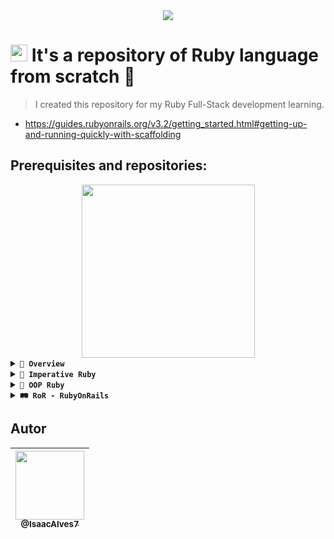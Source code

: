 <div align="center"><a href="https://github.com/IsaacAlves7/ruby-programming/"><img src="https://www.bacancytechnology.com/blog/wp-content/uploads/2017/05/Banner.jpg"></a></div>

# <a href="#"><img src="https://cdn.worldvectorlogo.com/logos/ruby.svg" height="27"></a> It's a repository of Ruby language from scratch 💎

<blockquote>I created this repository for my Ruby Full-Stack development learning.</blockquote>

- https://guides.rubyonrails.org/v3.2/getting_started.html#getting-up-and-running-quickly-with-scaffolding

## Prerequisites and repositories:
<div align="center"><a href="https://github.com/IsaacAlves7/ruby-programming"><img src="https://sd.keepcalms.com/i/keep-calm-and-code-with-ruby-1.png" height="277"></a></div>

<!-- 
[![.RB](https://img.shields.io/badge/-script.rb-fff?style=social&logo=Ruby&logoColor=990000)](#)
[![.RAKE](https://img.shields.io/badge/-script.rake-fff?style=social&logo=Ruby&logoColor=CC342D)](#)
[![Rakefile](https://img.shields.io/badge/-Rakefile-fff?style=social&logo=Ruby&logoColor=F80000)](#)
[![.ERB](https://img.shields.io/badge/-script.erb-fff?style=social&logo=Ruby&logoColor=ED1C24)](#)
[![Rails](https://img.shields.io/badge/-controller-fff?style=social&logo=RubyOnRails&logoColor=CC0000)](#)
[![RubyGems](https://img.shields.io/badge/-Gemfile-fff?style=social&logo=RubyGems&logoColor=E9573F)](#) 
-->

<details><summary><b title="(click to open)"><code>💎 Overview</code></b></summary> 

# 🐒 Paradigmas de desenvolvimento de software

<div align="center"><img src="https://user-images.githubusercontent.com/61624336/112900537-065ce480-90ba-11eb-86f7-f9006445876a.png"></div>

Hoje em dia, o desenvolvimento de sistemas se baseia em vários e diferentes paradigmas, tais como os listados a seguir:

- **Imperativo (Procedural)**: Segue sequências de comandos ordenados segundo uma lógica.
- **Funcional**: Trabalha com a divisão de problemas através de funções, que resolvem separadamente problemas menores e que, ao serem organizados, resolvem o problema como um todo.
- **Lógico**: Voltado ao desenvolvimento de problemas de lógica e usado em sistemas de inteligência computacional.
- **Orientado a Objetos (OO)**: Define um conjunto de classes para dividir o problema e realiza a interação entre as diferentes classes para também resolver o problema como um todo.

# 💎 Linguagem Ruby
<div align="center"><a href="https://www.ruby-lang.org/pt/"><img src="https://cdn.worldvectorlogo.com/logos/ruby.svg" height="177"></a></div><br \>

O **Ruby** foi uma linguagem de programação criada em 1995 por Matz, no Japão. É uma linguagem de programação interpretada e multi-paradigma com foco em simplicidade. Possui uma popularidade em 2001 após o livro "Programming Ruby".

É uma linguagem **dinâmica**, **open source**, com foco na simplicidade e na **produtividade**. Tem uma sintaxe elegante de leitura natural e fácil escrita. Além disso, tudo no Ruby é tratado como **objeto** da mesma forma como é na linguagem JavaScript, diferente da linguagem Java e C# que possui classes, métodos e atributos.

[![.RB](https://img.shields.io/badge/-Hello.rb-fff?style=social&logo=Ruby&logoColor=990000)](#)
~~~ruby
class Hello
  def initialize (nome):
    @nome = nome.capitalize
  end
  
  def falar
    puts "Olá #{@nome}"
  end
 end
 
 # Criar um objeto
 h = Hello.new("mundo")
 
 # saída: "Olá, mundo!"
 g.falar
~~~~

Possui uma **tipagem dinâmica** e **forte**, se assemelhando a linguagem de programação Python.

## Hello, World! - Ruby
[![.RB](https://img.shields.io/badge/-HelloWorld.rb-fff?style=social&logo=Ruby&logoColor=990000)](#)
```ruby
puts "Hello World!" # mais comum
puts ("Hello World!")
p "Hello, World!"
print "Hello, World!"
printf "Hello, World!"
```

----

# 🗃️ Gerenciadores de versões
<div align="center"><a href="https://github.com/IsaacAlves7/ruby-programming"><img src="https://avatars.githubusercontent.com/u/2589612?s=280&v=4" height="177"></a></div><br \>

O **gerenciamento de versão** se refere ao processo de planejamento, desenvolvimento, agendamento, testes, implantação e controle de versões de software. Ele garante que as equipes de versão entreguem com eficiência os aplicativos e os upgrades exigidos pelas empresas e preservem, ao mesmo tempo, a integridade do ambiente de produção existente. Vamos utiliza-lo no ambiente de desenvolvimento para gerenciar as versões do Ruby.

No mundo competitivo, dinâmico e fluído dos negócios e da TI, as versões prematuras são a última coisa de que você precisa. A empresa moderna é um ambiente verdadeiramente dinâmico, e nem todas essas alterações ocorrem no mesmo ritmo. As organizações de TI precisam de um jeito para orquestrar essa grande quantidade de alterações. É aí que as soluções **Release Control** e **Deployment Automation** entram em cena. Elas ajudam a facilitar a transição para a entrega contínua, e trabalham com a transformação digital, uma versão de cada vez. Essa é a nova normalidade da TI.

Existe alguns tipos de gerenciadores de versão indicados:

- **RVM** (Mais popular)
- rbenv
- [asdf](https://asdf-vm.com/) (Mais recomendável)

Vou usar o **asdf**, você pode usar ele nos sistemas operacionais Linux ou no macOS, além dos interpretadores de comando UNIX, como Bash, ZSH ou Fish.

### Comandos utilizados para iniciar o asdf:
```
asdf version
asdf plugin-add ruby
asdf install ruby 2.7.1
ruby -v
asdf list ruby
asdf local ruby 2.7.1
asdf list nodejs
```

# 📦 `gem` - RubyGems
<div align="center"><a href="https://rubygems.org/"><img src="https://cdn.worldvectorlogo.com/logos/rubygems.svg" height="177"></a></div><br \>

São bibliotecas de código escritas em Ruby compartilhadas entre a comunidade, então basicamente o `gem` é um gerenciador de pacotes (package manager) imbutido na linguagem Ruby. Você consegue fazer o download de uma biblioteca Ruby fazendo: `gem install nomeDaBiblioteca`, um exemplo de gem é o próprio **Rails**. Existe um site em que você pode encontrar essas gems: https://rubygems.org/?locale=pt-BR

### Comando para listar gems
```sh
gem list
```

# 💎 `irb` - Interactive Ruby
<div align="center"><a href="https://github.com/IsaacAlves7/ruby-programming"><img src="https://freesvg.org/img/karthikeyan-ruby-flatmix.png" height="177"></a></div><br \>

Traduzido do inglês-O _Interactive Ruby Shell_ é um **REPL** (Um loop read-eval-print ( REPL ), também chamado de toplevel interativo ou shell de linguagem , é um ambiente de programação de computador interativo simples que recebe entradas de um único usuário, as executa e retorna o resultado para o usuário; um programa escrito em um ambiente REPL é executado por partes. O termo geralmente se refere a interfaces de programação semelhantes ao ambiente interativo clássico de máquina **Lisp** . Exemplos comuns incluem shells de linha de comando e ambientes semelhantes para linguagens de programação , e a técnica é muito característica de linguagens de script).

Esse REPL serve para programação na linguagem de script orientada a objetos Ruby. A abreviação **irb** é um portmanteau da palavra "interativo" e a extensão do nome de arquivo para arquivos Ruby, `.rb`.

O programa é iniciado a partir de uma **linha de comando** ( CLI - Command Line Interface ) e permite a execução de comandos Ruby com resposta imediata, experimentando em tempo real. Possui histórico de comandos , recursos de edição de linha e controle de tarefas , e é capaz de se comunicar diretamente como um script de shell pela Internet e interagir com um servidor ativo. Foi desenvolvido por Keiju Ishitsuka .

**(Input) Entrada:**
```ruby
irb
7.times { puts "Hello, World!" }
exit()
```
> A saída será o "Hello, World!" impresso 7 vezes em cada linha.

**(Output) Saída:**
<pre>
Hello, World!
Hello, World!
Hello, World!
Hello, World!
Hello, World!
Hello, World!
Hello, World!
</pre>

**(Input) Entrada:**
```ruby
nome = Isaac
nome
```

**(Output) Saída:**
<pre>
Isaac
</pre>

> Linguagem de tipagem dinâmica que pode trocar a tipagem a qualquer momento. Como é de costume e padrão, sempre o último valor atribuído é o que conta!

**(Input) Entrada:**
```ruby
nome = 7
nome
```

**(Output) Saída:**
<pre>
7
</pre>

> Verificando objetos

**(Input) Entrada:**
```ruby
nome.object_id
```

**(Output) Saída:**

<pre>
21
</pre>

**(Input) Entrada:**
```ruby
nome.class
```

**(Output) Saída:**

<pre>
Integer
</pre>


**(Input) Entrada:**
```ruby
nil.object_id
```

> nil = valor nulo

**(Output) Saída:**

<pre>
8
</pre>


**(Input) Entrada:**
```ruby
nil.class
```

**(Output) Saída:**

<pre>
NilClass
</pre>


**(Input) Entrada:**
```ruby
NilClass.object_id
```

**(Output) Saída:**

<pre>
40
</pre>

**(Input) Entrada:**
```ruby
NilClass.superclass
```

**(Output) Saída:**

<pre>
Object
</pre>

> Definindo funções:

**(Input) Entrada:**
```ruby
def somar (x,y)
  puts "Outra coisa..."
  x+y
end

somar (1, 2)
```

**(Output) Saída:**

<pre>
Outra coisa...
3
</pre>

> Atribuição de uma função

**(Input) Entrada:**
```ruby
soma = somar (10, 5)

soma
```

**(Output) Saída:**

<pre>
15
</pre>

> Array (Listas)

**(Input) Entrada:**
```ruby
lista = ["Isaac", 7, "DevOps", true, nil, 7.77, "Ruby"]

lista

lista.class

lista.length
```

**(Output) Saída:**

<pre>
["Isaac", 7, "DevOps", true, nil, 7.77, "Ruby"]
Array
7
</pre>

> Executando o Ruby pelo interpretador no terminal

**(Input) Entrada:**
```ruby
ruby main.rb
```

**(Output) Saída:**

<pre>
Hello World
</pre>

</details>

<details><summary><b title="(click to open)"><code>💎 Imperative Ruby</code></b></summary> 

# 💎 Paradigma de Programação Imperativo em Ruby

## Executando um código-fonte
<div align="center"><a href="https://github.com/IsaacAlves7/ruby-programming"><img src="https://www.ruby-toolbox.com/assets/startpage/box-fa44e6399af516d2641d0f88ee7d18760a7973181b568f40e86a1e441e03a83a.png" height="277"></a></div>

## Comentário
```ruby
# comentário de uma linha
```

## Strings
São tipos de dados tratados como escrita ou texto, podem ser definidas entre aspas duplas `("")` ou apóstrofos, também conhecida como aspas simples `('')`.

**Exemplo:**
```ruby
nome = "Isaac"
nome = 'Isaac'
nome = %q(meu texto)
```

### Caracteres de escape com Aspas `("")`

#### Nova linha
```ruby
\n
```

#### Tab
```ruby
\t
```

#### Aspas
```ruby
\"
```

### Evento
```ruby
nome = "Isaac"
mensagem = "Bem vindo #{nome}"

puts mensagem
```

### Heredoc
```ruby
mensagem = <<~TXT
  Essa é minha mensagem
TXT
```

**Código-fonte `main.rb`:**
~~~ruby
nome = "Isaac"
mensagem = "Bem vindo #{nome}"
mensagemErrada = 'Bem vindo #{nome}'
soma = "O valor da soma de 1 + 2 = #{1 + 2}"
outraMensagem = "Bem vindo" + nome

puts nome
puts mensagem
puts mensagemErrada
puts soma
puts outraMensagem
~~~

> `#{}` não serve somente para strings, mas sim para interpolação de código. Os apóstrofos se inseridos em conjunto com o delimitador de manipulação de variável retornarão o mesmo código inserido.

**(Input) Entrada:**
```ruby
ruby main.rb
```

**(Output) Saída:**

<pre>
Isaac
Bem vindo Isaac
Bem vindo #{nome}
O valor da soma de 1 + 2 = 3
Bem vindo Isaac
</pre>

**Código-fonte `mensagem.rb`:**
~~~ruby
nome = "Isaac"
mensagem = <<-MENSAGEM
  Olá #{nome}
  
  Bem vindo(a) ao meu programa!
  
  Obrigado
MENSAGEM

puts mensagem
~~~

**(Input) Entrada:**
```ruby
ruby mensagem.rb
```

**(Output) Saída:**

<pre>
Olá Isaac

Bem vindo(a) ao meu programa!

Obrigado
</pre>

**Código-fonte `mensagem.rb`:**
~~~ruby
mensagem = %q(Bem vindo ao meu programa)
mensagemErrada = %q(Bem vindo ao meu programa #{nome})

puts mensagem
puts mensagemErrada
~~~

**(Input) Entrada:**
```ruby
ruby mensagem.rb
```

**(Output) Saída:**

<pre>
Bem vindo ao meu programa
Bem vindo ao meu programa #{nome}
</pre>

> Caso queira interpolar com o delimitador de manipulação de variável `%q`, é necessário usar o `%Q`.

**Código-fonte `mensagem.rb`:**
~~~ruby
nome = "Isaac"
mensagem = %Q(Bem vindo ao meu programa #{nome})
puts mensagem
~~~

**(Input) Entrada:**
```ruby
ruby mensagem.rb
```

**(Output) Saída:**

<pre>
Bem vindo ao meu programa Isaac
</pre>

**Código-fonte `public-methods.rb`:**
~~~ruby
nome = "Isaac"
mensagem = %Q(Bem vindo ao meu programa #{nome})
puts mensagem.public_methods
puts mensagem
~~~

> Esse comando, atributo `public_methods`, vai imprimir os métodos públicos do Ruby que possui nessa string para ser utilizado.

**(Input) Entrada:**
```ruby
ruby public-methods.rb
```

**(Output) Saída:**

<pre>
unicode_normalized?
encode!
unicode_normalize
ascii_only?
unicode_normalize!
to_r
to_c
encode
include?
%
*
+
unpack
unpack1
count
partition
+@
-@
<=>
<<
sum
==
===
next
=~
[]
[]=
empty?
casecmp
eql?
insert
casecmp?
match?
bytesize
match
next!
succ!
index
upto
replace
rindex
chr
clear
byteslice
getbyte
setbyte
freeze
scrub
scrub!
dump
inspect
intern
upcase
downcase
capitalize
swapcase
upcase!
undump
length
size
downcase!
succ
swapcase!
hex
capitalize!
split
chars
oct
grapheme_clusters
concat
codepoints
lines
bytes
to_str
end_with?
start_with?
reverse
reverse!
sub
to_s
to_i
to_f
rjust
center
prepend
crypt
ord
chomp
strip
to_sym
ljust
delete_prefix
delete_suffix
lstrip
gsub
scan
chomp!
sub!
gsub!
rstrip
delete_prefix!
chop
lstrip!
rstrip!
chop!
delete_suffix!
strip!
tr_s
delete
squeeze
tr!
tr
delete!
squeeze!
each_line
each_byte
tr_s!
each_codepoint
each_grapheme_cluster
slice
slice!
each_char
encoding
force_encoding
b
valid_encoding?
rpartition
hash
between?
clamp
<=
>=
<
>
singleton_class
dup
itself
taint
tainted?
untaint
untrust
untrusted?
trust
methods
singleton_methods
protected_methods
private_methods
public_methods
instance_variables
instance_variable_get
instance_variable_set
instance_variable_defined?
remove_instance_variable
instance_of?
kind_of?
is_a?
display
class
frozen?
tap
then
yield_self
public_send
extend
clone
method
public_method
singleton_method
define_singleton_method
!~
nil?
respond_to?
object_id
send
to_enum
enum_for
__send__
!
instance_eval
instance_exec
!=
equal?
__id__
Bem vindo ao meu programa Isaac
</pre>
----

**Código-fonte `mensagem.rb`:**
~~~ruby
nome = "Isaac"
mensagem = %Q(Bem vindo ao meu programa #{nome})

puts "O tamanho da minha string é: #{mensagem.length()}"
~~~

**(Input) Entrada:**
```ruby
ruby mensagem.rb
```

**(Output) Saída:**

<pre>
O tamanho da minha string é: 30
</pre>

### Operações com Strings
#### Pegar um caracter da String

```ruby
# 01234
"Isaac"[0] # "I"
```

#### Todos os caracteres da string como array
```ruby
"Isaac".chars # ["I", "s", "a", "a", "c"]
```

#### Substring
```ruby
"Isaac"[0,3] # "Isa"
```

#### Multiplicação de Strings
```ruby
"-" * 10 #  "----------"
```

#### Multiplicação de Strings
```ruby
"   mensagem   ".strip #  "mensagem"
```

#### Maiúsculo/Minúsculo
```ruby
"isaac".upcase # upcase
"ISAAC".downcase # downcase
```

#### Primeira letra maíuscula
```ruby
"isaac".capitalize
```

#### Dividir
```ruby
"cadu teste outra_nome".split
"cadu-teste-outro_nome".split("-")
```

### Brincando com manipulação de variáveis e operações de Strings
> o comando `p` imprime a string da sua forma natural inserida pelo programador, diferente do comando `print` que imprime com valor nulo.

```ruby
nome = "Isaac"
nomes = "isaac matheus janaina alexandre jurema fábio cauã gabriela jade nemo marlim fanny jajá azul".split(",")
numero = 7
mensagem = "minha mensagem"

puts ["A", "B", "C"]
print ["A", "B", "C"]
p ["A", "B", "C"]
p "quebra automaticamente\"" # quebra de linha
p nome
p nome[0]
p nome[nome.length - 1]
p nome[-1]
p nome.chars
p nome.chars.length
p nome[0,3]
# multiplicação de strings
puts "Cabeçalho"
puts "---------"
puts "texto de informação"
puts "-" * 10
puts "O número é %05d" % numero
puts "*" * 10
puts mensagem.capitalize
# gsub
puts mensagem.gsub("mensagem","mulher")
p nomes
```

**(Input) Entrada:**
```ruby
ruby main.rb
```

**(Output) Saída:**

<pre>
A
B
C
["A", "B", "C"]["A", "B", "C"]
"quebra automaticamente\""
"Isaac"
"I"
"c"
["I","s","a","a","c"]
5
"Isa"
Cabeçalho
---------
texto de informação
---------
O número é 00007
Minha mulher
</pre>

# Tipos numéricos
**(Input) Entrada**
```ruby
irb
7.class
7.7.class
```

**(Output) Saída**
<pre>
Integer
Float
</pre>

## `Int` - Inteiros
**(Input) Entrada**
```ruby
puts 123_500
```

**(Output) Saída**
<pre>
123500
</pre>

## `Float` - Flutuante
**(Input) Entrada**
```ruby
# soma um inteiro com um ponto flutuante
soma = 3 + 4.77
p soma
```

**(Output) Saída**
<pre>
7.77
</pre>

# Símbolos
Os **símbolos** são tipos especiais de objeto que são criados com o `:` no início do identificador. Eles são únicos globalmente e imutáveis, então quando você utilizar um símbolo no Ruby ele vai usar aquele objeto na memória e vai usar o nome, `por exemplo `Isaac`, o Ruby vai usar esse objeto na memória a primeira vez e quando eu reutilizar esse símbolo ele vai reutilizar esse mesmo objeto.

São ótimos substitutos para strings quando você for usado como label / chaves.

**(Input) Entrada**
```ruby
irb
variavel = "isaac"
variavel.object_id
variavel = "isaac"
variavel.object_id
```

**(Output) Saída**
<pre>
"isaac"
28420
"isaac"
35380
</pre>

> Toda vez que reutilizamos uma string, elas são imutáveis, ela vai gerar um novo objeto na memória. Então, toda vez que usar a string, o Ruby vai usar a memória do computador e vai referenciar ela, portanto vai ser criada várias posições na memória dependendo do uso.

**(Input) Entrada**
```ruby
irb
:"isaac"
:isaac # posso fazer desse modo, sem especificar a string com aspas duplas
:isaac.object_id
:isaac.object_id
```

**(Output) Saída**
<pre>
:isaac
:isaac
2290588
2290588
</pre>

> Note que ele não muda o id do objeto, ou seja, toda vez ele vai gerar o mesmo objeto.

**(Input) Entrada**
```ruby
irb
1.send("+", 2) # o símbolo + está sendo usado na memória, não reutilizada
1.send(:+, 2) # o símbolo + está sendo usado na memória, sendo reutilizado
```

**(Output) Saída**
<pre>
3
3
</pre>

### Dicionário

**(Input) Entrada**
```ruby
irb
dicionario = {}
dicionario["isaac"] = "7"
dicionario["isaac"]
dicionario[:isaac] = "7"
dicionario[:isaac]
```

**(Output) Saída**
<pre>
"7"
"7"
"7"
"7"
</pre>

> Entretanto, toda vez que eu acessar esse Hash, ele está criando na memória. Portanto, é muito perfomático criar símbolos do que texto na memória toda vez.

## Arrays (listas)
Arrays ou listas são listas de valores separados por vírgula.

```ruby
lista = []
lista = Array.new
```

Os arrays no Ruby, assim como na maioria das linguagens de programação de alto-nível, podem ser de diferentes tipos.

**(Input) Entrada**
```ruby
lista = [1, 2.7, "3", "isaac", true] # elementos do tipo int, float, string e boolean (TrueClass)
lista[1] # Acessando um item da lista no índice 1 = 2.7
p lista[1]
```

**(Output) Saída**
<pre>
2.7
</pre>

### Incluir um novo elemento na lista
**(Input) Entrada**
```ruby
lista = [1, 2.7, "3", "isaac", true] # elementos do tipo int, float, string e boolean (TrueClass)
lista << "novo item 1"
# ou
lista.append("novo item 2")
p lista
```

**(Output) Saída**
<pre>
[1, 2.7, "3", "isaac", true, "novo item 1", "novo item 2"]
</pre>

### Outros métodos para manipular Arrays
```ruby
lista.length # tamanho do array
lista.empty? # verifica se o array está vazio
lista.first # pegar o primeiro valor
lista.last # pegar o último valor
lista.include?(1) # verifica se algum item da lista inclui o valor específico
```

**Somando listas com o Ruby**:

**(Input) Entrada**
```ruby
lista_1 = [0, 1, 2, 3]
lista_2 = [4, 5, 6, 7]
resultado = lista_1 + lista_2
p resultado
```

**(Output) Saída**
<pre>
[0, 1, 2, 3, 4, 5, 6, 7]
</pre>

## Hashes
Em algumas linguagens de programação o Hash é chamado de **Hash-Map** ou **dicionário** (é uma estrutura de chave-valor). O Hash permite você acessar qualquer índice diretamente na memória do computador.

**Para iniciar um Hash**
```ruby
hash = {}
# ou
hash = Hash.new
```

**Sintaxe do Hash**
```ruby
hash = {
  chave => valor,
  chave => valor,
}
```

> Um hash pode ser qualquer tipo primitivo de dados, pode ser um número, uma string ou um símbolo.

```ruby
i = {} # hash i vazio
h = {} # hash h vazio
i.class
a.class
i = { "nome" => "Isaac", "idade" => 21 } # Strings e números
h = { :nome => "Isaac", :idade => 21 } # Símbolos
h[:nome] # acessando um hash
h[:nome] = "Novo nome" # Alterando um hash
h[77] = "New value" # Adicionando um novo item no hash
```

> Ao acessar o hash, note que é bem parecido com array, porém nele você está acessando o índice pelo próprio nome dele.

**Alguns atributos e métodos para o hash**
```ruby
hash.keys # retorna um array com as chaves
hash.values # retorna um array com os valores
hash.empty? # verifica se o hash está vazio
```

## Entrada de dados
Como faz para capturar um input da tela padrão do computador, existe um método chamado `gets`, ele possibilita fazer um prompt da entrada padrão. Assim, que a gente entrar um valor na entrada padrão, esse valor vai ser acessado pra que a gente consiga acessa-lo depois.

```ruby
gets()
# ou
gets
```

**Sintaxe**
```ruby
nome = gets
nome
puts nome
nome.chomp() # Tira o último caractere social, no caso, o \n
# ou
nome = nome.chomp
# ou
nome = gets.chomp
```

### Colocando prompt
```ruby
puts "Digite o seu nome: "
nome = gets
puts "Seu nome é #(nome)"
```

## Estruturas Condicionais
### Sintaxe
```ruby
if condicao 
  faca_algo
else
  faca_outra_coisa
end
```

### Operadores relacionais
```ruby
== # igualdade
!= # diferente
> # maior que
>= # maior ou igual a 
< # menor que
<= # menor ou igual a 
```


### Operadores lógicos
```ruby
! # Negação
&& # And
|| # Or 
```

### Estrutura condicional com operadores relacionais
```ruby
valor = 20
if valor > 50
  puts "Eu sou maior que 50"
else
  puts "Eu sou menor que 50"
end
```

### Estrutura condicional com operadores relacionais `&&` lógicos
```ruby
valor = 65
if valor >= 50 && valor <= 100
  puts "Estou entre 50 e 100"
end
```

### Estrutura condicional com `elsif` (senão se)
```ruby
valor = 20
if valor > 50
  puts "Eu sou maior que 50"
elsif valor == 50
  puts "Eu sou igual a 50"
else # nesse caso, o else sempre vem por último, depois do elsif
  puts "Eu sou menor que 50"
end
```

> Apenas `nil` e `false` são avaliados como **falso**, se por acaso tiver um parênteses vazio será do valor lógico **true**.


### Estrutura condicional com uma linha de condição
```ruby
valor = 20
puts "Eu sou maior que 50" if valor > 50 
```

### `unless`
> Se a condição não for verdadeira, ele iá executar o bloco de código dentro dela (faca_isso).

**Sintaxe**:
```ruby
unless condicao
  faca_isso
end
```

### Operador ternário
> Usado para estruturas condicionais de pequeno porte.

```ruby
valor > 50 ? puts "Eu sou maior que 50" : puts "Eu sou menor que 50"
# if valor > 50
#   puts "Eu sou maior que 50"
# else
#   puts "Eu sou menor que 50"
```

### Switch case
```ruby
linguagem = "ruby"
case linguagem
when "ruby"
  puts "bem vindo ao curso de ruby"
when "golang"
  puts "curso não disponível"
else
  puts "não conheço essa linguagem"
end
```

### Exemplo estrutura de condicional:
**Entrada (Input)**:
```ruby
valor gets.chomp.to_i # conversor para inteiro

p valor.class # String

p valor

if valor > 20
  puts "Esse valor é maior que 20"
elsif valor == 20
  puts "Esse valor é igual a 20"
else
  puts "Esse valor é menor que 20"
end
```

**Saída (Output)**:

<pre>
50
Integer
50
Esse valor é maior que 20
</pre>

### Exemplo estrutura de condicional:
**Entrada (Input)**:
```ruby
puts "Digitar um valor: "
valor = gets.chomp.to_i

if valor >= 50 && valor <= 100
  puts "Estou entre 50 e 100"
else
  puts "Eu não estou entre 50 e 100"
end
```

**Saída (Output)**:

<pre>

</pre>


### Exemplo 2 - estrutura de condicional:
**Entrada (Input)**:
```ruby
valor = ""
if valor 
  puts "Eu tenho alguma coisa" # true = vazio
else
  puts "Eu não tenho nada"
end
```

**Saída (Output)**:

<pre>
Eu tenho alguma coisa
</pre>

> O resultado se torna verdadeiro devido ao tipo do código inserido, para ele declarar falso, é preciso especificar uma negação na primeira condição

**Entrada (Input)**:
```ruby
valor = ""
if !valor.empty? # se valor não é vazio
  puts "Eu tenho alguma coisa" # true = vazio
else
  puts "Eu não tenho nada"
end
```

**Saída (Output)**:

<pre>
Eu não tenho nada
</pre>

> O mesmo pode ser feito com `unless`

**Entrada (Input)**:
```ruby
valor = ""
unless valor # se valor não é vazio
  puts "Eu tenho alguma coisa"
else
  puts "Eu não tenho nada"
end
```

**Saída (Output)**:

<pre>
Eu não tenho nada
</pre>

## Laços de Repetição (Loops)
Os laços ou loops, são formas de executar repetitivamente uma operação a fim de obedecer a uma estrutura condicional.

### `While`
O `while` significa **repetir enquanto a condição for verdadeira**. 

**Entrada (Input)**
```ruby
valor = 5 # imprimindo de 5 até 1
while valor > 0 # true
  puts valor
  valor = valor - 1 # Outra forma: valor -= 1
end # quando parar em 0, irá retornar em `false`, a execução será encerrada
```

**Saída (Output)**
<pre>
5
4
3
2
1
</pre>

**Entrada (Input)**
```ruby
valor = 5
while valor > 0
  puts valor
  valor = valor - 0
end
```

**Saída (Output)**
<pre>
`looping infinito do valor`
</pre>

### `For`
Funciona semelhante ao `while`, porém você declara uma variável em uma lista de objetos.

```ruby
for i in [1, 2, 3, 4, 5] # para i em algum array, hash ou objeto que corresponde ao `.each`
  puts "O número é #{i}"
end
```

### `Until`
Semelhante ao `while`, a diferença está na condição, que assim quando executar a condição for falsa.

```ruby
valor = 0
until valor == 10
  puts valor
  valor += 1
end  
```

### Alguns comandos usados em laços
```ruby
break # sair do laço
return # sair do laço e do método onde o laço está contido
next # vai imediatamente para a próxima iteração
redo # repete o laço do início (a condição não será reavaliada)
```

### Exemplo 1: Imprimir de 0 até 9
**Entrada (Input)**:
```ruby
valor = 0
while (valor < 10)
  puts "O valor é #{valor}"
  valor += 1
end
```

**Saída (Output)**:
<pre>
O valor é 0
O valor é 1
O valor é 2
O valor é 3
O valor é 4
O valor é 5
O valor é 6
O valor é 7
O valor é 8
O valor é 9
</pre>

### Exemplo 1: Imprimir de 0 até 5
**Entrada (Input)**:
```ruby
valor = 0
while (valor < 10)
  puts "O valor é #{valor}"
  break if valor == 5
  valor += 1
end
```

**Saída (Output)**:
<pre>
O valor é 0
O valor é 1
O valor é 2
O valor é 3
O valor é 4
O valor é 5
</pre>

### Exemplo 1: Imprimir de 0 até 5
**Entrada (Input)**:
```ruby
valor = 0
while (valor < 10)
  puts "O valor é #{valor}"
  break if valor == 5
  valor += 1
end
```

**Saída (Output)**:
<pre>
O valor é 0
O valor é 1
O valor é 2
O valor é 3
O valor é 4
O valor é 5
</pre>

### Exemplo 2: For
**Entrada (Input)**:
```ruby
for meu_valor in [0,1,2,3,4,5,6,7]
  puts "Meu valor é #{meu_valor}"
end
```

**Saída (Output)**:
<pre>
O valor é 0
O valor é 1
O valor é 2
O valor é 3
O valor é 4
O valor é 5
O valor é 6
O valor é 7
</pre>

### Exemplo 2: Range For
**Entrada (Input)**:
```ruby
range = 0..7
for meu_valor in range
  puts "Meu valor é #{meu_valor}"
end
```

**Saída (Output)**:
<pre>
O valor é 0
O valor é 1
O valor é 2
O valor é 3
O valor é 4
O valor é 5
O valor é 6
O valor é 7
</pre>

### Exemplo 2: For Range
**Entrada (Input)**:
```ruby
for meu_valor in 0..7
  puts "Meu valor é #{meu_valor}"
end
```

**Saída (Output)**:
<pre>
O valor é 0
O valor é 1
O valor é 2
O valor é 3
O valor é 4
O valor é 5
O valor é 6
O valor é 7
</pre>

### Exemplo 2: For para Arrays
**Entrada (Input)**:
```ruby
lista = [0,1,2,3,4,5,6,7]
for meu_valor in lista
  puts "Meu valor é #{meu_valor}"
end
```

**Saída (Output)**:
<pre>
O valor é 0
O valor é 1
O valor é 2
O valor é 3
O valor é 4
O valor é 5
O valor é 6
O valor é 7
</pre>

### Exemplo 2: Each
**Entrada (Input)**:
```ruby
lista = [0,1,2,3,4,5,6,7]
lista.each do |meu_valor|
  puts "O valor é #{meu_valor}"
end
```

> Em JavaScript, podemos fazer algo parecido com o comando `for each`.

**Saída (Output)**:
<pre>
O valor é 0
O valor é 1
O valor é 2
O valor é 3
O valor é 4
O valor é 5
O valor é 6
O valor é 7
</pre>

### Exemplo 2: Each com hash
**Entrada (Input)**:
```ruby
hash = {nome: Isaac, idade: 21}
lista.each do |chave, valor|
  puts "Meu nome é #{chave} e tenho #{valor} anos"
end
```

**Saída (Output)**:
<pre>
Meu nome é Isaac e tenho 21 anos
</pre>

## Métodos (Methods)
```ruby
def meu_metodo
  puts "meu_metodo foi executado"
end
```

```ruby
def meu_metodo(parametro1, parametro2)
  puts "meu_metodo foi executado com #{parametro1} e #{parametro2}"
end
```

> a palavra `return` é opcional. O ruby sempre retorna o resultado da execução da última linha.

**Exemplo**:
```ruby
def soma (a, b)
  return a + b
end

# é igual

def soma(a, b)
  a + b
end
```

**Exemplo 2**:

**Entrada (Input)**:
```ruby
def soma (valor1, valor2 = 0) # valor1 = 10 e valor2 = 0
  puts "Estou somando #{valor1} e #{valor2}"
  valor1 + valor2
end

puts "Vou executar a soma"
puts soma(10) # valor1
```

**Saída (Output)**:

<pre>
Vou executar a soma
Estou somando 10 e 0
10
</pre>

**Exemplo 3**:

**Entrada (Input)**:
```ruby
def soma (valor1, valor2 = 0) # valor1 = 10 e valor2 = 0
  puts "Estou somando #{valor1} e #{valor2}"
  valor1 + valor2
end

def soma_com_parametros_nomeados(valor1:,valor2:)
  soma(valor1, valor2)
end

puts "Vou executar a soma"
puts soma_com_parametros_nomeados(valor1: 5)
```

**Saída (Output)**:

<pre>
Vou executar a soma
Estou somando 5 e 0
5
</pre>

## Atribuição condicional de variável (Attributes)
```ruby
variavel = nil
variavel = "Algum valor" if variavel.nil?
```

```ruby
variavel = nil
variavel = "Algum valor" unless variavel
```

```ruby
variavel ||= "Valor"
```

**Exemplo**:
```ruby
variavel = 10
variavel ||= 20
variavel
variavel = nil
variavel
variavel ||= 20
variavel
nova_variavel ||= 100
nova_variavel
```

## Exercício 01: Análise de Palíndromo
<div align="center"><img src="https://c.tadst.com/gfx/1200x630/palindrome-bob.png?1" height="177"></div><br \>

> **Palíndromo**: São palavras que são iguais quando lidas de frente para trás e de trás para frente.

**Exemplos**:

<pre>
Ovo
Osso
Radar
Pop
Bob
...
</pre>

> **Objetivo**: 
> - Definir um método que verifica se é palíndromo
> - Usar gets para pedir input de dados e chamar o método
> - Imprimir se é palíndromo ou não

**Resolução**:

**Entrada (Input)**
```ruby
puts "Digite alguma palavra ou número:"
palavra = gets.chomp
def palindromo?(palavra)
    palavra.downcase == palavra.downcase.reverse
end

puts palindromo?(palavra)
```

**Saída (Output)**
<pre>
Digite alguma palavra ou número:
Isaac
false

Digite alguma palavra ou número:
Pop
true

Digite alguma palavra ou número:
7
true
</pre>

</details>

<details><summary><b title="(click to open)"><code>💎 OOP Ruby</code></b></summary> 

# 💎 Paradigma de Programação Orientada a Objetos em Ruby
<div align="center"><a href="https://github.com/IsaacAlves7/ruby-programming"><img src="https://static.wikia.nocookie.net/battlefordreamisland/images/5/5a/Garnet.png/revision/latest?cb=20210222161103" height="177"></a></div><br \>

Agora, iremos aprender sobre o paradigma orientado a objetos em Ruby, se você tiver o mesmo conhecimento em teorias e lógicas sobre este paradigma é bem mais fácil, basta somente usar com a semântica do Ruby.

## A diferença entre Classes x Objetos
![Classes e Objetos - Poo](https://user-images.githubusercontent.com/61624336/156935818-8e6ee659-f443-4afc-afbc-8e89c51b0715.png)

Na imagem acima, conseguimos ter uma boa ideia do que seria uma classe e objetos. A **classe**, ou _class_, é como se fosse uma **planta** ou **esboço** de um objeto ou partes de um objeto. 

Um **objeto**, ou _object_, é a construção daquela _classe_ (planta ou esboço) na memória do computador, portanto, chamamos essa construção de **instância**.

> Então, podemos obter vários objetos na memória do computador a partir dessa **classe** (desenho técnico) como referência (como esboço).

### Sintaxe para classe:

[![.RB](https://img.shields.io/badge/NomeDaClasse.rb-fff?style=social&logo=Ruby&logoColor=990000)](#)

```ruby
class NomeDaClasse
end
```

### Sintaxe para objeto:

[![.RB](https://img.shields.io/badge/NomeDaClasse.rb-fff?style=social&logo=Ruby&logoColor=990000)](#)

```ruby
obj NomeDaClasse.new
```

### Instanciando uma classe pelo objeto
 
[![.RB](https://img.shields.io/badge/hello_world.rb-fff?style=social&logo=Ruby&logoColor=990000)](#)

```ruby
class MinhaClasse
end

objeto = MinhaClasse.new

p objeto.object_id
```

[![irb](https://img.shields.io/badge/irb-fff?style=social&logo=Ruby&logoColor=red)](#)

```sh
irb
nome = "isaac"
nome.object_id
outra_variável = "outro_nome"
outra_variável.object_id
outro_nome = nome
nome
outro_nome
nome.object_id
outro_nome.object_id
nome.upcase
nome
nome.upcase!
nome
outro_nome
```

[![.RB](https://img.shields.io/badge/(OUTPUT)_Saída:-fff?style=social&logo=GNU-Bash&logoColor=990000)](#)

<pre>
=> "isaac"
=> 180
=> "outro_nome"
=> 200
=> "isaac"
=> "isaac"
=> "isaac"
=> 180
=> 180
=> "ISAAC"
=> "isaac"
=> "ISAAC"
=> "ISAAC"
=> "ISAAC"
</pre>

## Métodos e atributos para as instâncias de um objeto
Foi feita uma **classe** chamada `NomeDaClasse`, porém essa está em branco (BLANK).

### Sintaxe de uma classe em Ruby

```ruby
class NomeDaClasse
end
```

Vamos criar um comportamento pra ela:

```ruby
class NomeDaClasse
  def imprimir_ola(nome)
    puts "Olá #{nome}"
  end
end

objeto = NomeDaClasse.new # instância para o objeto NomeDaClasse
objeto.imprimir_ola("isaac")
```

Cujo o **método** (verbo) é `imprimir_ola` com um **argumento** (parâmetro) que se chama `nome`. 

> Portanto, estamos instanciando essa classe (cujo é o esboço do objeto) com a instância de classe `.new`, e assim criando esse objeto chamado `NomeDaClasse`.

Na última linha, estamos imprimindo o nome desse objeto com o argumento `"isaac"`.

```ruby
class NomeDaClasse
  def imprimir_ola(nome)
    @nome = nome
    puts "Olá #{@nome}"
  end
end
```

O diferencial dessa estrutura é o `@nome`, isso, pois a nossa variável `nome` irá ficar disponível durante todo o ciclo de vida enquanto estiver na memória. Só que não podemos acessar essa variável antes da classe. 

> Nós somente podemos corrigir essa variável dentro da classe.

Se eu criar outro método, chamado `imprimir_tchau()`, logo eu não preciso receber como argumento mais, pois eu consigo pegar essa variável `nome` que está dentro do objeto. Então, a gente cria um método e essa variável retorna pra gente no mundo exterior.

> Na parte de `Olá #{@nome}` o `Olá #` não será exibido na saída do código, apena o `@nome`.

```ruby
class NomeDaClasse
  def imprimir_ola(nome)
    @nome = nome
    puts "Olá #{@nome}"
  end
  
  def nome
    @nome
  end
end

isaac = NomeDaClasse.new
isaac.imprimir_ola("isaac")
isaac.nome
```

Quando o **método é público** a gente só pega e delega a palavra, ou seja, esse método só vai retornar a palavra de instância. Portanto, essa variável vai ficar disponível durante todo o ciclo de vida do objeto na memória e possuímos um método que retorna essa variável.

[![.RB](https://img.shields.io/badge/hello_world.rb-fff?style=social&logo=Ruby&logoColor=990000)](#)

```ruby
class NomeDaClasse
  def initialize(nome)
    @nome = nome
  end
  
  def imprimir_ola(nome)
    puts "Olá #{@nome}"
  end
  
  def nome
    @nome
  end
end

pessoa = NomeDaClasse.new("isaac")
pessoa.nome = "Foo"
pessoa.nome
```

No entanto, somente estamos imprimindo o nome no `imprimir_ola`, então para a gente alterar o nome, precisamos `imprimir_ola` novamente. Então, eu quero passar o **estado inicial** para o **método inicial** e a partir desse conceito entra o **método construtor**. Em Ruby, o método construtor se chama `initialize`, então para inicializar um método, você precisa utiliza-lo e passamos o `@nome` como argumento.

Podemos criar um objeto a partir da classe, no nosso `initialize` podemos usar o `nome` como parâmetro. Então, no nosso `new` devemos passar um nome, então nas 3 últimas linhas, estamos criando um **objeto** `pessoa` e passo o nome `"isaac"`, então essa variável vai ser inserida no `@nome` e quando eu quiser o `nome`.

Entretanto, e se eu quiser alterar o nome dessa variável? Eu posso criar um método que altera o nome dessa variável.

[![.RB](https://img.shields.io/badge/hello_world.rb-fff?style=social&logo=Ruby&logoColor=990000)](#)

```ruby
class NomeDaClasse
  def initialize(nome)
    @nome = nome
  end
  
  def imprimir_ola(nome)
    puts "Olá #{@nome}"
  end
  
  def nome # retorna a variável de instância
    @nome
  end
  
  def nome=(novo_nome) # troca o valor da instância
    @nome = novo_nome
  end
end

pessoa = NomeDaClasse.new("isaac")
pessoa.nome = "Foo"
pessoa.nome
```

### Getters e Setters em Ruby
Para **getters** e **setters** em Ruby, utilizamos o método `attr_accessor` para uma variável `:nome`. Dessa forma, faz o objeto se comportar da mesma forma como anteriormente, ou seja, a gente cria um objeto e a gente troca esse objeto com o atributo (variável) `:nome` e a gente retorna esse objeto.

[![.RB](https://img.shields.io/badge/exemplo.rb-fff?style=social&logo=Ruby&logoColor=990000)](#)

```ruby
class NomeDaClasse
  attr_accessor  :nome # getter e setter
  # attr_reader  :nome # apenas getter
  # attr_writter :nome # apenas setter
  
  def initialize(nome)
    @nome = nome
  end
  
  def imprimir_ola(nome)
    puts "Olá #{@nome}"
  end
end

pessoa = NomeDaClasse.new("isaac")
pessoa.nome = Foo
pessoa.nome
```

Se for o caso de criar **somente um getter** podemos usar o `attr_reader` e se for o caso de **apenas um setter** podemos usar o `att_writter`.

## Colocando a mão na massa em Poo Ruby

[![.RB](https://img.shields.io/badge/Pessoa.rb-fff?style=social&logo=Ruby&logoColor=990000)](#)

```ruby
class Pessoa
  def initialize(nome)
    @nome = nome
  end
end

pessoa = Pessoa.new("isaac")
p pessoa
```

[![.RB](https://img.shields.io/badge/(OUTPUT)_Saída:_Pessoa.rb-fff?style=social&logo=GNU-Bash&logoColor=990000)](#)

```
#<Pessoa:0x000000000304c2e0 @nome="isaac">
```

> Analisando o código com o método `p`, esse método retorna a inspeção do método `pessoa`, ou seja, daria o mesmo resultado se fizessemos da seguinte forma:


[![.RB](https://img.shields.io/badge/Pessoa.rb-fff?style=social&logo=Ruby&logoColor=990000)](#)

```ruby
class Pessoa
  def initialize(nome)
    @nome = nome
  end
end

pessoa = Pessoa.new("isaac")
p pessoa.inspect # o inspect é um parâmetro de inspeção cujo podemos ver todas as variáveis na memória do objeto, que no caso é @nome="isaac"
```

E se fizermos outro objeto para uma nova pessoa?

[![.RB](https://img.shields.io/badge/Pessoa.rb-fff?style=social&logo=Ruby&logoColor=990000)](#)

```ruby
class Pessoa
    def initialize(nome)
      @nome = nome
    end
end

pessoa = Pessoa.new("isaac")
pessoa2 = Pessoa.new("matheus")

p pessoa, pessoa2
```

[![.RB](https://img.shields.io/badge/(OUTPUT)_Saída:_Pessoa.rb-fff?style=social&logo=GNU-Bash&logoColor=990000)](#)

```sh
#<Pessoa:0x000000000313c2b8 @nome="isaac">
#<Pessoa:0x000000000313c268 @nome="matheus">
```

Então, todo objeto tem a sua entidade na memória e cada um tem um nome diferente.

Em seguida, criamos um método chamado `imprimir_ola`:

[![.RB](https://img.shields.io/badge/Pessoa.rb-fff?style=social&logo=Ruby&logoColor=990000)](#)

```ruby
class Pessoa
    def initialize(nome)
      @nome = nome
    end
    
    def imprimir_ola
      puts "Olá, #{@nome}"
    end
end

pessoa = Pessoa.new("isaac")
pessoa2 = Pessoa.new("matheus")

pessoa.imprimir_ola
pessoa2.imprimir_ola
```

[![.RB](https://img.shields.io/badge/(OUTPUT)_Saída:_Pessoa.rb-fff?style=social&logo=GNU-Bash&logoColor=990000)](#)

<pre>
Olá, isaac
Olá, matheus
</pre>

E se eu colocar um novo nome:

[![.RB](https://img.shields.io/badge/Pessoa.rb-fff?style=social&logo=Ruby&logoColor=990000)](#)

```ruby
class Pessoa
    def initialize(nome)
      @nome = nome
    end
    
    def imprimir_ola
      puts "Olá, #{@nome}"
    end
    
    def nome(novo_nome)
      @nome = novo_nome
    end
end

pessoa = Pessoa.new("isaac")
pessoa.imprimir_ola

pessoa.nome('Foo')
pessoa.imprimir_ola
```

> Dessa forma, podemos trocar os valores de objetos no Ruby.

[![.RB](https://img.shields.io/badge/(OUTPUT)_Saída:_Pessoa.rb-fff?style=social&logo=GNU-Bash&logoColor=990000)](#)

<pre>
Olá, isaac
Olá, Foo
</pre>

Podemos também fazer o mesmo com uma linha só utilizando _getters_ e _setters_:

[![.RB](https://img.shields.io/badge/Pessoa.rb-fff?style=social&logo=Ruby&logoColor=990000)](#)

```ruby
class Pessoa
    attr_writer :nome
    
    def initialize(nome)
      @nome = nome
    end
    
    def imprimir_ola
      puts "Olá, #{@nome}"
    end
end

pessoa = Pessoa.new("isaac")
pessoa.imprimir_ola

pessoa.nome='Foo'
pessoa.imprimir_ola
```

[![.RB](https://img.shields.io/badge/(OUTPUT)_Saída:_Pessoa.rb-fff?style=social&logo=GNU-Bash&logoColor=990000)](#)

<pre>
Olá, isaac
Olá, Foo
</pre>

Podemos fazer o Poo Ruby também com o `irb`:

[![irb](https://img.shields.io/badge/irb-fff?style=social&logo=Ruby&logoColor=red)](#)

```sh
irb
class MinhaClasse
  def initialize(nome)
    @nome = nome
  end
end

objeto = MinhaClasse.new("isaac")
```

[![.RB](https://img.shields.io/badge/(OUTPUT)_Saída:_irb-fff?style=social&logo=GNU-Bash&logoColor=red)](#)

```
:initialize
=> #<MinhaClasse:0x000000000351e020 @nome="isaac">
```

Podemos pegar a variável de instância pelo `irb`, da seguinte forma:

[![.RB](https://img.shields.io/badge/(OUTPUT)_Saída:_irb-fff?style=social&logo=GNU-Bash&logoColor=red)](#)

```
objeto.instance_variable_get(:@nome)
```

[![.RB](https://img.shields.io/badge/(OUTPUT)_Saída:_irb-fff?style=social&logo=GNU-Bash&logoColor=red)](#)

```
=> "isaac" 
```

## Importando outros arquivos
Imagine a seguinte estrutura de diretórios:

<pre>
├── classes
|   ├── carro.rb
|   └── pessoa.rb
└── principal.rb
</pre>

Na seguinte hierarquia, possuimos o nosso código principal, onde chamará as suas classes pelos arquivos localizados na pasta chamada `classes`.

[![.RB](https://img.shields.io/badge/classes/pessoa.rb-fff?style=social&logo=Ruby&logoColor=990000)](#)

```ruby
# arquivo: classes/pessoa.rb
class Pessoa
  def initialize(nome)
    @nome = nome
  end
end
```

[![.RB](https://img.shields.io/badge/classes/carro.rb-fff?style=social&logo=Ruby&logoColor=990000)](#)

```ruby
# arquivo: classes/carro.rb
class Carro
  def initialize(modelo,dono)
    @modelo = modelo
    @dono = dono
  end
end
```

[![.RB](https://img.shields.io/badge/principal.rb-fff?style=social&logo=Ruby&logoColor=990000)](#)

```ruby
# arquivo: principal.rb

require "./classes/pessoa"
require "./classes/carro"

foo = Pessoa.new("Foo")
carro = Carro.new("carro", foo)
```

Chamamos outro arquivo ruby pelo método de importação `require` juntamente com o caminho do diretório.

Agora, vamos instalar uma biblioteca do Ruby chamada `awesome_print`.

[![RubyGems](https://img.shields.io/badge/-gem_install-fff?style=social&logo=RubyGems&logoColor=E9573F)](#)

```sh
gem install awesome_print
```

Depois que instalamos essa biblioteca, também devemos importá-la no arquivo utilizando o `require`.

[![.RB](https://img.shields.io/badge/principal.rb-fff?style=social&logo=Ruby&logoColor=990000)](#)

```ruby
# arquivo: principal.rb

require "awesome_print" # importando a biblioteca
require "./classes/pessoa"
require "./classes/carro"

foo = Pessoa.new("Foo")
carro = Carro.new("carro", foo)

ap foo # método da biblioteca importada
```

## Herança
O conceito de herança é quando uma classe precisa herdar as funcionalidades de outra classe.

![Herança (Poo Ruby)](https://user-images.githubusercontent.com/61624336/174844671-6f1021e0-c634-4d29-8efe-46d04b5c315d.png)

Em Ruby, o conceito de herança **somente pode uma classe herdar de uma outra classe**, portanto, **heranças múltiplas não serão permitidas**, como é o caso das outras linguagens de programação. 

> **Exemplo**: A **classe Filho** herda os comportamentos da **classe Pai**.

![Exemplo de Herança (Poo Ruby)](https://user-images.githubusercontent.com/61624336/174856317-51a70fda-2f7d-4464-8008-c6059c175d76.png)

Outro exemplo é a **classe Cachorro** herdar o comportamento da **classe Animal**, o comportamento no caso é o método, como por exemplo: `Respirar()`, então isso será passado para a _classe Cachorro_.

![Herança com Object (Poo Ruby)](https://user-images.githubusercontent.com/61624336/174901912-45bd9892-6ee7-4e8d-acc9-cb367991f35b.png)

Se a gente não especifica qual a classe a gente deve herdar, essa classe herdará da **classe object** (não confunda com o objeto) que é uma classe trazida pelo próprio Ruby.

Quando chamamos um método, o Ruby vai avisar se esse método existe na classe do objeto, senão ele começa a analisar a hierarquia de classes procurando um método com aquele nome, senão ele vai avisar que esse método não existe.

Exemplo:

[![.RB](https://img.shields.io/badge/Sensor.rb-fff?style=social&logo=Ruby&logoColor=990000)](#)

```ruby
class Sensor
  def iniciar
    # iniciar o sensor
  end
  
  def coletar
    # fazer uma coleta genérica
  end
end

class SensorSolo < Sensor
  def coletar
    # coletar métricas no solo
  end
end

class SensorTemperatura < Sensor
  def coletar
    # coletar métricas de temperatura
  end
end
```

> Podemos também fazer o mesmo em arquivos separados e importando a `classe Sensor` para cada um deles, onde o arquivo principal conterá toda a manipulação dessas classes dos sensores.

> Você pode utilizar também um método que foi sobrescrito na super classe base chamada `super`. Então, vamos supor que você escreve todo o comportamento para o sensor genérico, então ele irá fazer umas coisas antes que o sensor de solo irá coletar e fazer isso em passos (passo 1, passo 2 e passo 3, cujo o passo 3 é o sensor regular, onde será chamado o `super`). 

[![.RB](https://img.shields.io/badge/Sensor.rb-fff?style=social&logo=Ruby&logoColor=990000)](#)

```ruby
super # executa o método sobrescrito da super classe
```

> Herança é para **reuso** de funcionalidades.

Exemplo em somente um arquivo com todas as classes: 

[![.RB](https://img.shields.io/badge/principal.rb-fff?style=social&logo=Ruby&logoColor=990000)](#)

```ruby
class Sensor
  def instalar
    # instala o sensor
    puts "Sensor instalado"
  end
  
  def iniciar
    # inicia o sensor
    puts "Sensor iniciado"
  end
    
  def coletar_metricas
    # coleta as métricas
    puts "Métricas analisadas e coletadas"
    puts "Métricas analisadas e coletadas novamente"
  end
  
end

class SensorTemperatura < Sensor
  # Sem nada dentro pode inicializar o SensorTemperatura herdando todos os métodos da classe Sensor
  # Com algo dentro, podemos fazer algo mais exótico, como abaixo:
 
  def coletar_metricas
  # inicializar componentes de temperatura
    puts "Métricas de temperatura coletadas"
    super # Logo, ao rodar a aplicação ela irá rodar a mensagem acima na impressão de sensor.coletar_metricas primeiro e posteriormente os da classe Sensor
  end
  
  # Logo, ao rodar a aplicação ela irá rodar a mensagem acima na impressão de sensor.coletar_metricas
end

sensor = SensorTemperatura.new # Sensor.new # Sensor.new = imprimir apenas os métodos da classe Sensor
sensor.instalar
sensor.iniciar
sensor.coletar_metricas
```

[![.RB](https://img.shields.io/badge/(OUTPUT)_Saída:_principal.rb-fff?style=social&logo=Ruby&logoColor=990000)](#)

<pre>
Sensor instalado
Sensor iniciado
Métricas de temperatura coletadas
Métricas analisadas e coletadas
Métricas analisadas e coletadas novamente
</pre>

## Métodos e atributos de classe

Até então foram feitos métodos de classe como `Pessoa.new` que gerava uma nova classe a ser usada, mas também podemos definir as nossas próprias classes e esses métodos são chamados na classe, bem diferente daqueles que eram instâncias da classe para criação de um objeto específico.

[![.RB](https://img.shields.io/badge/Pessoa.rb-fff?style=social&logo=Ruby&logoColor=990000)](#)

```ruby
Pessoa.gerar
```

> Os métodos de classe são úteis quando possuímos uma funcionalidade que não é tão dependente do estado do objeto.

### Sintaxe dos métodos de classe
Para definirmos os métodos de classe basta somente inserir o prefixo `self.nome_do_método`, isso é claro depois de ser inserido o `def` da função do nosso método. 

[![.RB](https://img.shields.io/badge/Pessoa.rb-fff?style=social&logo=Ruby&logoColor=990000)](#)

```ruby
class Pessoa
  def self.gerar
    puts "Estou gerando uma nova pessoa partir do método de classe"
  end
end
```

> Com isso, esse _método de classe_ vai se tornar disponível **apenas para a classe** e não para as instâncias do objeto. Se você tentar executar esse método de classe em um objeto vai ocorrer um erro. Os métodos de classe não usam o estado inicial de um objeto, mas você pode abordar um estado se você quiser. 

[![.RB](https://img.shields.io/badge/Pessoa.rb-fff?style=social&logo=Ruby&logoColor=990000)](#)

```ruby
class Pessoa
  @@variavel_da_classe_pessoa = 100
  
  def self.valor_da_variável
    @@variavel_da_classe_pessoa
  end
  
  def self.incrementar_valor_variavel
    @@variavel_da_classe_pessoa += 1
  end
end
```

> Quando definimos `@@` estamos definindo variáveis (atributos) de classe e os métodos definidos com `self` conseguem acessar e gravar nessas variáveis, onde possuímos dois métodos, cujo o primeiro funciona como um _getter_ e o outro é um _incremento_ dessa variável.

[![.RB](https://img.shields.io/badge/Pessoa.rb-fff?style=social&logo=Ruby&logoColor=990000)](#)

```ruby
class Pessoa
  @@numero_de_pessoas = 0
  
  def self.gerar
    @@numero_de_pessoas += 1
    puts "vou fazer antes"
    Pessoa.new
  end
end

pessoa = Pessoa.new # instânciando o objeto Pessoa
pessoa = Pessoa.gerar # instânciando a classe com o método de classe gerar

p pessoa 
```

## Visibilidade dos métodos
Até agora, todos os métodos que utilizamos na classe são públicos, porque é o padrão, isso quer dizer que eles são acessíveis em qualquer outro lugar no nosso código.

[![.RB](https://img.shields.io/badge/MinhaClasse.rb-fff?style=social&logo=Ruby&logoColor=990000)](#)

```ruby
class MinhaClasse
  def m1
    puts "Método 1"
    m2
    m3
  end
  
  def m2
    puts "Método 2"
  end
  
  def m3
    puts "Método 3"
  end
end
```

> O método `m1` imprime: `Método 1`, `m2` e `m3`. Portanto, esses métodos são públicos.

Vamos supor que não queremos o `m2` e o `m3` acessíveis a qualquer método, então podemos deixar eles `private` (privado). Para isso basta inseri-lo da seguinte forma:

[![.RB](https://img.shields.io/badge/MinhaClasse.rb-fff?style=social&logo=Ruby&logoColor=990000)](#)

```ruby
class MinhaClasse
  def m1
    puts "Método 1"
    m2
    m3
  end
  
  private
  
  def m2
    puts "Método 2"
  end
  
  def m3
    puts "Método 3"
  end
end
```

> Tudo abaixo da palavra `private` fica privado, portanto o `m2` e o `m3` estão privados.

Os métodos privados podem também serem chamados por uma subclasse.

[![.RB](https://img.shields.io/badge/MinhaSubClasse.rb-fff?style=social&logo=Ruby&logoColor=990000)](#)

```ruby
class MinhaSubClasse < MinhaClasse
  def m4
    puts "Método m4 - subclass"
    m3
  end
end
```

Existem 3 tipos de acessibilidade de métodos no Ruby:
- `public` (padrão) podem ser acessados por qualquer método em qualquer objeto.
- `private` só podem ser chamados dentro de sua própria instância. Não é possível acessar Métodos privados de outras instâncias, apenas pode ser chamada por uma subclasse.
- `protected` podem ser chamados por qualquer instância se for da mesma Classe/SuperClasse.

> Somente os métodos públicos podem ser ações para os controllers!

Vamos testar esses modos de acessibilidade de métodos!

[![.RB](https://img.shields.io/badge/principal.rb-fff?style=social&logo=Ruby&logoColor=990000)](#)

> Todos os métodos ficaram públicos.

```ruby
class MinhaClasse
  def m1
    puts "Método 1"
    m2
    m3
  end
  
  def m2
    puts "Método 2"
  end
  
  def m3
    puts "Método 3"
  end
end

### a partir daqui, é um outro contexto

obj = MinhaClasse.new
obj.m1
obj.m2
obj.m3
```

[![.RB](https://img.shields.io/badge/(OUTPUT)_Saída:-fff?style=social&logo=GNU-Bash&logoColor=990000)](#)

<pre>
Método 1
Método 2
Método 3
</pre>

[![.RB](https://img.shields.io/badge/principal.rb-fff?style=social&logo=Ruby&logoColor=990000)](#)

> Todos os métodos ficaram privados.

```ruby
class MinhaClasse

  private 
  
  def m1
    puts "Método 1"
    m2
    m3
  end
  
  def m2
    puts "Método 2"
  end
  
  def m3
    puts "Método 3"
  end
end

### a partir daqui, é um outro contexto

obj = MinhaClasse.new
obj.m1
obj.m2
obj.m3
```

[![.RB](https://img.shields.io/badge/(OUTPUT)_Saída:-fff?style=social&logo=GNU-Bash&logoColor=990000)](#)

<pre>
c:/Users/ipinheiro/Desktop/MinhaClasse.rb:23:in `<main>': private method `m1' called for 
#<MinhaClasse:0x00000000030e2998> (NoMethodError)
</pre>

[![.RB](https://img.shields.io/badge/principal.rb-fff?style=social&logo=Ruby&logoColor=990000)](#)

> Como privatizar um método específico: `m1` será o único método privado da Classe.

```ruby
class MinhaClasse
  
  private def m1
    puts "Método 1"
    m2
    m3
  end
  
  def m2
    puts "Método 2"
  end
  
  def m3
    puts "Método 3"
  end
  
end

### a partir daqui, é um outro contexto

obj = MinhaClasse.new
obj.m1
obj.m2
obj.m3
```

> Todavia, na saída do código, o `m1` será o primeiro a ser executado, gerando a finalização dele por ser privado.

[![.RB](https://img.shields.io/badge/(OUTPUT)_Saída:-fff?style=social&logo=GNU-Bash&logoColor=990000)](#)

<pre>
c:/Users/ipinheiro/Desktop/MinhaClasse.rb:23:in `<main>': private method `m1' called for 
#<MinhaClasse:0x00000000030e2998> (NoMethodError)
</pre>

[![.RB](https://img.shields.io/badge/principal.rb-fff?style=social&logo=Ruby&logoColor=990000)](#)

> A diferença entre o `private` e o `protected`, o `protected` não funciona inline com o método e, além disso, o `protected` serve para poder chamar outros métodos dentro de outros objetos, diferente do `private` que é para privatizar o nosso objeto principal.

```ruby
class MinhaClasse  
  def m1
    puts "Método 1"
    m2
    m3
  end
  
  private
  
  def m2
    puts "Método 2"
  end
  
  def m3
    puts "Método 3 privado"
  end
  
  protected # Tudo aqui em baixo é PROTECTED!
  
  def m5
    puts "Método 5"
  end
end

class MinhaSubClasse < MinhaClasse
  def m4
    m3
    outro_obj = MinhaClasse.new
    puts "Método 4"
    outro_obj.m5
  end
end

### a partir daqui, é um outro contexto

obj = MinhaSubClasse.new
obj.m4
obj.m5
```

[![.RB](https://img.shields.io/badge/(OUTPUT)_Saída:-fff?style=social&logo=GNU-Bash&logoColor=990000)](#)

<pre>
c:/Users/ipinheiro/Desktop/MinhaClasse.rb:38:in `<main>': protected method `m5' called for 
#<MinhaSubClasse:0x0000000002f0bf70> (NoMethodError)
Método 3 privado
Método 4
Método 5
</pre>

[![irb](https://img.shields.io/badge/irb-fff?style=social&logo=Ruby&logoColor=red)](#)

> No Ruby, possuímos algumas propriedades que podem acessar os métodos privados, como por exemplo o método `send(:método da classe)`. 

```ruby
irb
class Pessoa
  private def falar
    puts "Estou falando"
  end
end
pessoa = Pessoa.new
pessoa.send(:falar)
```

## Exercício 02: Conta bancária
<div align="center"><img src="https://emojipedia-us.s3.dualstack.us-west-1.amazonaws.com/thumbs/120/apple/325/bank_1f3e6.png" height="177"></div>

### Desafio:
- Criar uma classe responsável para representar Contas Bancárias.
- Criar um método que me permita transferir valor entre contas usando: "conta1.transferir(conta2,100)" onde 100 é o valor que eu desejo transferir.
- Plus: Criar um tipo de conta em que existe uma tarifa para se transferir dinheiro

### Solução:

**Estrutura de arquivos**

<pre>
├── classes
|   └── conta_bancaria.rb
└── principal.rb
</pre>

[![.RB](https://img.shields.io/badge/principal.rb-fff?style=social&logo=Ruby&logoColor=990000)](#)

```ruby
# principal.rb

require "./classes/conta_bancaria"

conta_cadu = ContaBancaria.new("cadu", 100)
conta_pessoa2 = ContaBancaria.new("pessoa2", 200)

conta_cadu.transferir(conta_pessoa2, 50)

p "Conta Cadu"
p conta_cadu.saldo # 50

p "Conta Pessoa 2"
p conta_cadu.saldo # 250

# caso de teste de conta sem saldo

conta_cadu.transferir(conta_pessoa2, 60) # falhar

p "Conta Cadu"
p conta_cadu.saldo # 50

p "Conta Pessoa 2"
p conta_pessoa2.saldo # 250
```

[![.RB](https://img.shields.io/badge/classes/conta_bancaria.rb-fff?style=social&logo=Ruby&logoColor=990000)](#)

```ruby
class ContaBancaria
  def initialize(proprietario, valor_inicial)
    @proprietario = proprietario
    @valor        = valor_inicial
  end
  
  def transferir(outra_conta, valor)
    # logica de transferência
    if saldo >= valor
      # consigo
      debitar(valor)
      outra_conta.depositar(valor)
    else
      # não consigo (não faço nada)
      raise "Não consegui transferir! Saldo insuficiente."
    end
  end
  
  def saldo
    @valor
  end
  
  private 
  
  def debitar(valor_para_debitar)
    @valor -= valor
    @valor = valor_para_debitar
  end
  
  protected
  
  def depositar(valor_para_depositar)
    @valor += valor_para_depositar
  end
  
end
```

### Plus: Taxa na transferência

**Estrutura de arquivos**

<pre>
├── classes
|   ├── <b>conta_com_taxa.rb</b>
|   └── conta_bancaria.rb
└── principal.rb
</pre>

[![.RB](https://img.shields.io/badge/classes/conta_com_taxa.rb-fff?style=social&logo=Ruby&logoColor=990000)](#)

```ruby
# conta_com_taxa.rb

class ContaComTaxa < ContaBancaria
   def transferir(outra_conta, valor)
     if saldo >= valor
       debitar(2)
       super
     end
   end
end
```

[![.RB](https://img.shields.io/badge/principal.rb-fff?style=social&logo=Ruby&logoColor=990000)](#)

```ruby
# principal.rb

require "./classes/conta_bancaria"
require "./classes/conta_com_taxa"

conta_cadu = ContaComTaxa.new("cadu", 100)
conta_pessoa2 = ContaBancaria.new("pessoa2", 200)

conta_cadu.transferir(conta_pessoa2, 50)

p "Conta Cadu"
p conta_cadu.saldo # 50

p "Conta Pessoa 2"
p conta_cadu.saldo # 250

# caso de teste de conta sem saldo
begin 
  conta_cadu.transferir()


conta_cadu.transferir(conta_pessoa2, 60) # falhar

# o codigo abaixo não foi executado, pois a linha acima gerou um erro.

p "Conta Cadu"
p conta_cadu.saldo # 50

p "Conta Pessoa 2"
p conta_pessoa2.saldo # 250
```

</details>

<details><summary><b title="(click to open)"><code>🛤️ RoR - RubyOnRails</code></b></summary> 

# 🛤️ RoR - RubyOnRails
<div align="center"><a href="https://github.com/IsaacAlves7/ruby-programming"><img src="https://upload.wikimedia.org/wikipedia/commons/6/62/Ruby_On_Rails_Logo.svg" height="177"></a></div><br \>

O **Rails** é um framework/biblioteca para fazer aplicações web escritas na linguagem Ruby, ele foi criado em 2004 por David Heinemeier Hanson (DHH) e foi extraído pelo software **Basecamp**, da empresa do DHH, cujo era um software de gerenciamento de tarefas.

Existem várias maneiras de instalar o Rails, a mais famosa consiste na instalação a partir da `gem` oficial liberada pelo RubyGems.

```sh
gem install rails
```

Logo, podemos criar o nosso primeiro projeto utilizando o Rails:

```sh
rails new meu_projeto
```

O comando abaixo mostra as seguintes opções que temos para criar um projeto RubyOnRails:

```sh
rails new -h
```

O Rails trabalha mais especificamente com a arquitetura MVC (Model View Controller), 

<img src="https://upload.wikimedia.org/wikipedia/commons/c/c3/Ruby_on_Rails_logo.svg" height="177" align="right">

```sh
rails new ror-test
cd ror-test
bundler install
# bundler update
rails server # rails s
```

### Comando para desfazer o CRUD
O comando abaixo serve para excluir as tabelas criadas para fazer o CRUD, com isso o CRUD será desfeito.

```sh
rails db:rollback
```

### Comando para deletar o scaffold
O comando abaixa deleta tudo relacionado ao scaffold criado.

```sh
rails d scaffold Product
```

# Controller
Um **controller** é simplesmente uma classe que é definida para herdar do `ApplicationController`. É dentro dessa classe que você vai definir as ações por este controller. Aquelas ações vão performar as operações do CRUD nos posts.

### Gerando um model com Rails
```sh
rails generate model Post title:string body:text
```

</details>

## Autor
| [<img src="https://avatars.githubusercontent.com/u/61624336?v=4" width="110"><br><sub>@IsaacAlves7</sub>](https://github.com/IsaacAlves7) |
| :---: |

